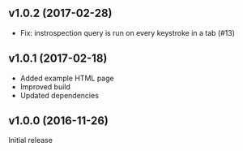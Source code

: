 ## v1.0.2 (2017-02-28)

* Fix: instrospection query is run on every keystroke in a tab (#13)

## v1.0.1 (2017-02-18)

* Added example HTML page
* Improved build
* Updated dependencies

## v1.0.0 (2016-11-26)

Initial release
